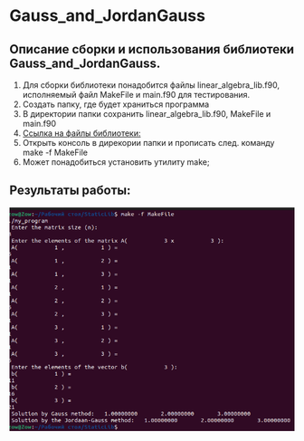 # Gauss_and_JordanGauss
## Описание сборки и использования библиотеки Gauss_and_JordanGauss.
1. Для сборки библиотеки понадобится файлы linear_algebra_lib.f90, исполняемый файл MakeFile и main.f90 для тестирования.
2. Создать папку, где будет храниться программа
3. В директории папки сохранить linear_algebra_lib.f90, MakeFile и main.f90
4. [Ссылка на файлы библиотеки:](https://github.com/ZOOW2/Gauss_and_JordanGauss_Fortran/tree/main/Static)
5. Открыть консоль в дирекории папки и прописать след. команду make -f MakeFile
6. Может понадобиться установить утилиту make;

## Результаты работы: 
![StaticLIb](https://github.com/ZOOW2/Gauss_and_JordanGauss_Fortran/raw/main/Static/Static.png)
